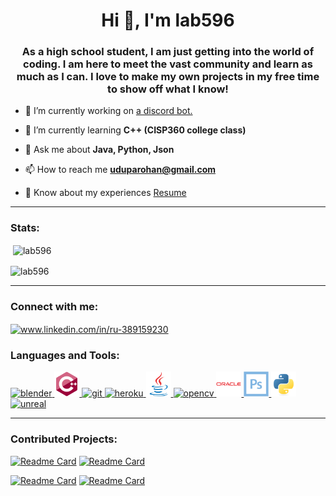 <h1 align="center">Hi 👋, I'm lab596</h1>
<h3 align="center">As a high school student, I am just getting into the world of coding. I am here to meet the vast community and learn as much as I can. I love to make my own projects in my free time to show off what I know!</h3>

- 🔭 I’m currently working on [a discord bot.](https://github.com/lab596/UniversalBot)

- 🌱 I’m currently learning **C++ (CISP360 college class)**

- 💬 Ask me about **Java, Python, Json**

- 📫 How to reach me **uduparohan@gmail.com**

- 📄 Know about my experiences [Resume](https://drive.google.com/file/d/1vqVbIqrJ2KRJHOpG10PtalhYLZWdDTJU/view?usp=sharing)

---
### Stats:

<p>&nbsp;<img align="center" src="https://github-readme-stats.vercel.app/api?username=lab596&show_icons=true&locale=en" alt="lab596" /> </p> 

<p> <img align="center" src="https://github-readme-streak-stats.herokuapp.com/?user=lab596&" alt="lab596" /></p>

---

<h3 align="left">Connect with me:</h3>
<p align="left">
<a href="https://www.linkedin.com/in/ru-389159230/" target="blank"><img align="center" src="https://raw.githubusercontent.com/rahuldkjain/github-profile-readme-generator/master/src/images/icons/Social/linked-in-alt.svg" alt="www.linkedin.com/in/ru-389159230" height="30" width="40" /></a>
</p>

<h3 align="left">Languages and Tools:</h3>
<p align="left"> <a href="https://www.blender.org/" target="_blank" rel="noreferrer"> <img src="https://download.blender.org/branding/community/blender_community_badge_white.svg" alt="blender" width="40" height="40"/> </a> <a href="https://www.w3schools.com/cpp/" target="_blank" rel="noreferrer"> <img src="https://raw.githubusercontent.com/devicons/devicon/master/icons/cplusplus/cplusplus-original.svg" alt="cplusplus" width="40" height="40"/> </a> <a href="https://git-scm.com/" target="_blank" rel="noreferrer"> <img src="https://www.vectorlogo.zone/logos/git-scm/git-scm-icon.svg" alt="git" width="40" height="40"/> </a> <a href="https://heroku.com" target="_blank" rel="noreferrer"> <img src="https://www.vectorlogo.zone/logos/heroku/heroku-icon.svg" alt="heroku" width="40" height="40"/> </a> <a href="https://www.java.com" target="_blank" rel="noreferrer"> <img src="https://raw.githubusercontent.com/devicons/devicon/master/icons/java/java-original.svg" alt="java" width="40" height="40"/> </a> <a href="https://opencv.org/" target="_blank" rel="noreferrer"> <img src="https://www.vectorlogo.zone/logos/opencv/opencv-icon.svg" alt="opencv" width="40" height="40"/> </a> <a href="https://www.oracle.com/" target="_blank" rel="noreferrer"> <img src="https://raw.githubusercontent.com/devicons/devicon/master/icons/oracle/oracle-original.svg" alt="oracle" width="40" height="40"/> </a> <a href="https://www.photoshop.com/en" target="_blank" rel="noreferrer"> <img src="https://raw.githubusercontent.com/devicons/devicon/master/icons/photoshop/photoshop-line.svg" alt="photoshop" width="40" height="40"/> </a> <a href="https://www.python.org" target="_blank" rel="noreferrer"> <img src="https://raw.githubusercontent.com/devicons/devicon/master/icons/python/python-original.svg" alt="python" width="40" height="40"/> </a> <a href="https://unrealengine.com/" target="_blank" rel="noreferrer"> <img src="https://raw.githubusercontent.com/kenangundogan/fontisto/036b7eca71aab1bef8e6a0518f7329f13ed62f6b/icons/svg/brand/unreal-engine.svg" alt="unreal" width="40" height="40"/> </a> </p>

---

### Contributed Projects:

[![Readme Card](https://github-readme-stats.vercel.app/api/pin/?username=Bytedeco&repo=javacv)](https://github.com/bytedeco/javacv) [![Readme Card](https://github-readme-stats.vercel.app/api/pin/?username=Bytedeco&repo=javacpp-presets)](https://github.com/bytedeco/javacpp-presets) 

[![Readme Card](https://github-readme-stats.vercel.app/api/pin/?username=a-little-org-called-mario&repo=a-little-game-called-mario)](https://github.com/a-little-org-called-mario/a-little-game-called-mario) [![Readme Card](https://github-readme-stats.vercel.app/api/pin/?username=kanhaiworld&repo=BasketBallGame)](https://github.com/kanhaiworld/BasketBallGame)



